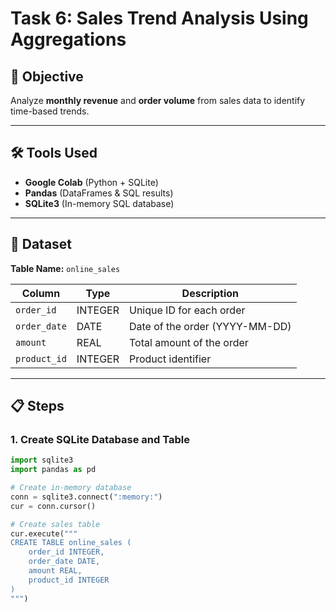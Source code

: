 # Task 6: Sales Trend Analysis Using Aggregations

## 📌 Objective
Analyze **monthly revenue** and **order volume** from sales data to identify time-based trends.

---

## 🛠 Tools Used
- **Google Colab** (Python + SQLite)
- **Pandas** (DataFrames & SQL results)
- **SQLite3** (In-memory SQL database)

---

## 📂 Dataset
**Table Name:** `online_sales`

| Column       | Type     | Description                          |
|--------------|----------|--------------------------------------|
| `order_id`   | INTEGER  | Unique ID for each order              |
| `order_date` | DATE     | Date of the order (YYYY-MM-DD)        |
| `amount`     | REAL     | Total amount of the order             |
| `product_id` | INTEGER  | Product identifier                    |

---

## 📋 Steps

### 1. Create SQLite Database and Table
```python
import sqlite3
import pandas as pd

# Create in-memory database
conn = sqlite3.connect(":memory:")
cur = conn.cursor()

# Create sales table
cur.execute("""
CREATE TABLE online_sales (
    order_id INTEGER,
    order_date DATE,
    amount REAL,
    product_id INTEGER
)
""")
